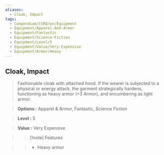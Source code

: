 ```yaml
---
aliases:
  - Cloak, Impact
tags:
  - Compendium/CSRD/en/Equipment
  - Equipment/Apparel-And-Armor
  - Equipment/Fantastic
  - Equipment/Science-Fiction
  - Equipment/Level/5
  - Equipment/Value/Very-Expensive
  - Equipment/Armor/Heavy
---
```

    
      
## Cloak, Impact      
      
>Fashionable cloak with attached hood. If the wearer is subjected to a physical or energy attack, the garment strategically hardens, functioning as heavy armor (+3 Armor), and encumbering as light armor.      
> **Options :** Apparel & Armor, Fantastic, Science Fiction      
> **Level :** 5      
> **Value :** Very Expensive      
>>[!note] Features      
>> - Heavy armor
